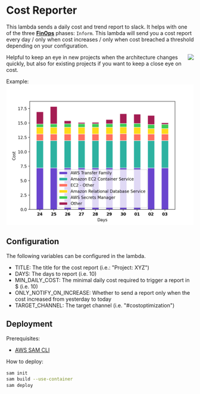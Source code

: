 # Cost Reporter

This lambda sends a daily cost and trend report to slack. It helps with one of the three [**FinOps**](https://www.linkedin.com/company/finops-foundation/) phases: `Inform`. This lambda will send you a cost report every day / only when cost increases / only when cost breached a threshold depending on your configuration.

<img style="float: right;" src="https://www.cloudvane.com/wp-content/uploads/2019/12/neos_finOps_1304x744_1-2.jpg">

Helpful to keep an eye in new projects when the architecture changes quickly, but also for existing projects if you want to keep a close eye on cost.

Example:
![](assets/Figure_1.png)


## Configuration
The following variables can be configured in the lambda.
- TITLE: The title for the cost report (i.e.: "Project: XYZ")
- DAYS: The days to report (i.e. 10)
- MIN_DAILY_COST: The minimal daily cost required to trigger a report in $ (i.e. 10)
- ONLY_NOTIFY_ON_INCREASE: Whether to send a report only when the cost increased from yesterday to today
- TARGET_CHANNEL: The target channel (i.e. "#costoptimization")

## Deployment

Prerequisites:
- [AWS SAM CLI](https://docs.aws.amazon.com/serverless-application-model/latest/developerguide/serverless-sam-cli-install.html)

How to deploy:
```bash
sam init
sam build --use-container
sam deploy
```